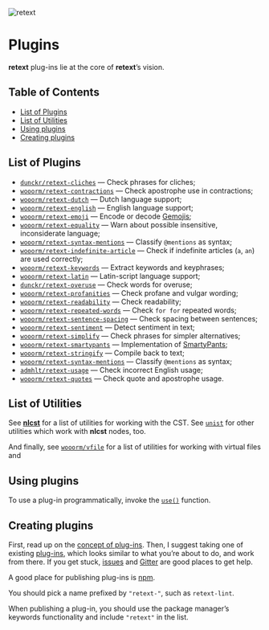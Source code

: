 ![retext][logo]

# Plugins

**retext** plug-ins lie at the core of **retext**’s vision.

## Table of Contents

*   [List of Plugins](#list-of-plugins)
*   [List of Utilities](#list-of-utilities)
*   [Using plugins](#using-plugins)
*   [Creating plugins](#creating-plugins)

## List of Plugins

*   [`dunckr/retext-cliches`](https://github.com/dunckr/retext-cliches)
    — Check phrases for cliches;
*   [`wooorm/retext-contractions`](https://github.com/wooorm/retext-contractions)
    — Check apostrophe use in contractions;
*   [`wooorm/retext-dutch`](https://github.com/wooorm/retext/tree/master/packages/retext-dutch)
    — Dutch language support;
*   [`wooorm/retext-english`](https://github.com/wooorm/retext/tree/master/packages/retext-english)
    — English language support;
*   [`wooorm/retext-emoji`](https://github.com/wooorm/retext-emoji)
    — Encode or decode [Gemojis](https://github.com/github/gemoji);
*   [`wooorm/retext-equality`](https://github.com/wooorm/retext-equality)
    — Warn about possible insensitive, inconsiderate language;
*   [`wooorm/retext-syntax-mentions`](https://github.com/wooorm/retext-syntax-mentions)
    — Classify `@mentions` as syntax;
*   [`wooorm/retext-indefinite-article`](https://github.com/wooorm/retext-indefinite-article)
    — Check if indefinite articles (`a`, `an`) are used correctly;
*   [`wooorm/retext-keywords`](https://github.com/wooorm/retext-keywords)
    — Extract keywords and keyphrases;
*   [`wooorm/retext-latin`](https://github.com/wooorm/retext/tree/master/packages/retext-latin)
    — Latin-script language support;
*   [`dunckr/retext-overuse`](https://github.com/dunckr/retext-overuse)
    — Check words for overuse;
*   [`wooorm/retext-profanities`](https://github.com/wooorm/retext-profanities)
    — Check profane and vulgar wording;
*   [`wooorm/retext-readability`](https://github.com/wooorm/retext-readability)
    — Check readability;
*   [`wooorm/retext-repeated-words`](https://github.com/wooorm/retext-repeated-words)
    — Check `for for` repeated words;
*   [`wooorm/retext-sentence-spacing`](https://github.com/wooorm/retext-sentence-spacing)
    — Check spacing between sentences;
*   [`wooorm/retext-sentiment`](https://github.com/wooorm/retext-sentiment)
    — Detect sentiment in text;
*   [`wooorm/retext-simplify`](https://github.com/wooorm/retext-simplify)
    — Check phrases for simpler alternatives;
*   [`wooorm/retext-smartypants`](https://github.com/wooorm/retext-smartypants)
    — Implementation of [SmartyPants](http://daringfireball.net/projects/smartypants/);
*   [`wooorm/retext-stringify`](https://github.com/wooorm/retext/tree/master/packages/retext-stringify)
    — Compile back to text;
*   [`wooorm/retext-syntax-mentions`](https://github.com/wooorm/retext-syntax-mentions)
    — Classify `@mentions` as syntax;
*   [`admhlt/retext-usage`](https://github.com/admhlt/retext-usage)
    — Check incorrect English usage;
*   [`wooorm/retext-quotes`](https://github.com/wooorm/retext-quotes)
    — Check quote and apostrophe usage.

## List of Utilities

See [**nlcst**][nlcst-util] for a list of utilities for working with
the CST.  See [`unist`][unist-util] for other utilities which work with
**nlcst** nodes, too.

And finally, see [`wooorm/vfile`][vfile-util] for a list of utilities
for working with virtual files and

## Using plugins

To use a plug-in programmatically, invoke the [`use()`][unified-use]
function.

## Creating plugins

First, read up on the [concept of plug-ins][unified-plugins].
Then, I suggest taking one of existing [plug-ins][plugins], which looks
similar to what you’re about to do, and work from there.  If you get
stuck, [issues][] and [Gitter][] are good places to get help.

A good place for publishing plug-ins is [npm][npm-publish].

You should pick a name prefixed by `"retext-"`, such as `retext-lint`.

When publishing a plug-in, you should use the package manager’s keywords
functionality and include `"retext"` in the list.

<!--Definitions:-->

[logo]: https://cdn.rawgit.com/wooorm/retext/master/logo.svg

[plugins]: #list-of-plugins

[nlcst-util]: https://github.com/wooorm/nlcst#list-of-utilities

[unist-util]: https://github.com/wooorm/unist#unist-node-utilties

[vfile-util]: https://github.com/wooorm/vfile#related-tools

[unified-use]: https://github.com/wooorm/unified#processoruseplugin-options

[unified-plugins]: https://github.com/wooorm/unified#plugin

[npm-publish]: https://docs.npmjs.com/getting-started/publishing-npm-packages

[issues]: https://github.com/wooorm/retext/issues

[gitter]: https://gitter.im/wooorm/retext
